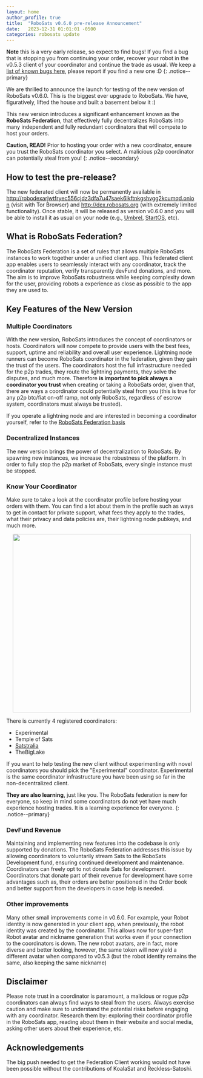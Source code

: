 ```yaml
---
layout: home
author_profile: true
title:  "RoboSats v0.6.0 pre-release Announcement"
date:   2023-12-31 01:01:01 -0500
categories: robosats update
---
```


**Note** this is a very early release, so expect to find bugs! If you find a bug that is stopping you from continuing your order, recover your robot in the v0.5.3 client of your coordinator and continue the trade as usual. We keep a [list of known bugs here](https://github.com/RoboSats/robosats/issues/1069), please report if you find a new one :D
{: .notice--primary}

We are thrilled to announce the launch for testing of the new version of RoboSats v0.6.0. This is the biggest ever upgrade to RoboSats. We have, figuratively, lifted the house and built a basement below it :)

This new version introduces a significant enhancement known as the **RoboSats Federation**, that effectively fully decentralizes RoboSats into many independent and fully redundant coordinators that will compete to host your orders.

**Caution, READ!** Prior to hosting your order with a new coordinator, ensure you trust the RoboSats coordinator you select. A malicious p2p coordinator can potentially steal from you!
{: .notice--secondary}

## How to test the pre-release?
The new federated client will now be permanently available in http://robodexarjwtfryec556cjdz3dfa7u47saek6lkftnkgshvgg2kcumqd.onion
(visit with Tor Browser) and http://dex.robosats.org (with extremely limited functionality). Once stable, it will be released as version v0.6.0 and you will be able to install it as usual on your node (e.g., [Umbrel](https://apps.umbrel.com/app/robosats), [StartOS](https://github.com/RoboSats/robosats-startos/releases), etc).

## What is RoboSats Federation?

The RoboSats Federation is a set of rules that allows multiple RoboSats instances to work together under a unified client app. This federated client app enables users to seamlessly interact with any coordinator, track the coordinator reputation, verify transparently devFund donations, and more. The aim is to improve RoboSats robustness while keeping complexity down for the user, providing robots a experience as close as possible to the app they are used to.

## Key Features of the New Version
### Multiple Coordinators

With the new version, RoboSats introduces the concept of coordinators or hosts. Coordinators will now compete to provide users with the best fees, support, uptime and reliability and overall user experience. Lightning node runners can become RoboSats coordinator in the federation, given they gain the trust of the users. The coordinators host the full infrastructure needed for the p2p trades, they route the lightning payments, they solve the disputes, and much more. Therefore **is important to pick always a coordinator you trust** when creating or taking a RoboSats order, given that, there are ways a coordinator could potentially steal from you (this is true for any p2p btc/fiat on-off ramp, not only RoboSats, regardless of escrow system, coordinators must always be trusted).

If you operate a lightning node and are interested in becoming a coordinator yourself, refer to the [RoboSats Federation basis](https://github.com/RoboSats/robosats/blob/main/federation.md)

### Decentralized Instances

The new version brings the power of decentralization to RoboSats. By spawning new instances, we increase the robustness of the platform. In order to fully stop the p2p market of RoboSats, every single instance must be stopped.

### Know Your Coordinator

Make sure to take a look at the coordinator profile before hosting your orders with them. You can find a lot about them in the profile such as ways to get in contact for private support, what fees they apply to the trades, what their privacy and data policies are, their lightning node pubkeys, and much more.

<div align="center">
<img src="/assets/images/pre-release-robosats-decentralized/coordinator-profile-example.png" width="470" />
</div>

There is currently 4 registered coordinators:
- Experimental
- Temple of Sats
- [Satstralia](https://satstralia.com)
- TheBigLake

If you want to help testing the new client without experimenting with novel coordinators you should pick the "Experimental" coordinator. Experimental is the same coordinator infrastructure you have been using so far in the non-decentralized client.

**They are also learning,** just like you. The RoboSats federation is new for everyone, so keep in mind some coordinators do not yet have much experience hosting trades. It is a learning experience for everyone.
{: .notice--primary}

### DevFund Revenue

Maintaining and implementing new features into the codebase is only supported by donations. The RoboSats Federation addresses this issue by allowing coordinators to voluntarily stream Sats to the RoboSats Development fund, ensuring continued development and maintenance. Coordinators can freely opt to not donate Sats for development. Coordinators that donate part of their revenue for development have some advantages such as, their orders are better positioned in the Order book and better support from the developers in case help is needed.

### Other improvements

Many other small improvements come in v0.6.0. For example, your Robot identity is now generated in your client app, when previously, the robot identity was created by the coordinator. This allows now for super-fast Robot avatar and nickname generation that works even if your connection to the coordinators is down. The new robot avatars, are in fact, more diverse and better looking, however, the same token will now yield a different avatar when compared to v0.5.3 (but the robot identity remains the same, also keeping the same nickname)

## Disclaimer

Please note trust in a coordinator is paramount, a malicious or rogue p2p coordinators can always find ways to steal from the users. Always exercise caution and make sure to understand the potential risks before engaging with any coordinator. Research them by: exploring their coordinator profile in the RoboSats app, reading about them in their website and social media, asking other users about their experience, etc.

## Acknowledgements

The big push needed to get the Federation Client working would not have been possible without the contributions of KoalaSat and Reckless-Satoshi.